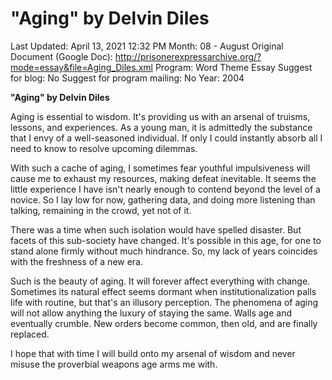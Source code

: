 # "Aging" by Delvin Diles

Last Updated: April 13, 2021 12:32 PM
Month: 08 - August
Original Document (Google Doc): http://prisonerexpressarchive.org/?mode=essay&file=Aging_Diles.xml
Program: Word Theme Essay
Suggest for blog: No
Suggest for program mailing: No
Year: 2004

**"Aging" by Delvin Diles**

Aging is essential to wisdom. It's providing us with an arsenal of truisms, lessons, and experiences. As a young man, it is admittedly the substance that I envy of a well-seasoned individual. If only I could instantly absorb all I need to know to resolve upcoming dilemmas.

With such a cache of aging, I sometimes fear youthful impulsiveness will cause me to exhaust my resources, making defeat inevitable. It seems the little experience I have isn't nearly enough to contend beyond the level of a novice. So I lay low for now, gathering data, and doing more listening than talking, remaining in the crowd, yet not of it.

There was a time when such isolation would have spelled disaster. But facets of this sub-society have changed. It's possible in this age, for one to stand alone firmly without much hindrance. So, my lack of years coincides with the freshness of a new era.

Such is the beauty of aging. It will forever affect everything with change. Sometimes its natural effect seems dormant when institutionalization palls life with routine, but that's an illusory perception. The phenomena of aging will not allow anything the luxury of staying the same. Walls age and eventually crumble. New orders become common, then old, and are finally replaced.

I hope that with time I will build onto my arsenal of wisdom and never misuse the proverbial weapons age arms me with.